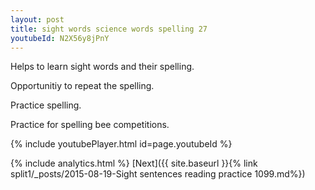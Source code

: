 ```yaml
---
layout: post
title: sight words science words spelling 27
youtubeId: N2X56y8jPnY
---
```

 
 
Helps to learn sight words and their spelling.

Opportunitiy to repeat the spelling. 

Practice spelling. 
 
Practice for spelling bee competitions. 
 
{% include youtubePlayer.html id=page.youtubeId %}
 
 
{% include analytics.html %} 
[Next]({{ site.baseurl }}{% link  split1/_posts/2015-08-19-Sight sentences reading practice 1099.md%})
 
